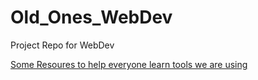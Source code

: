 # Old_Ones_WebDev
Project Repo for WebDev

[Some Resoures to help everyone learn tools we are using](docs/Learn/resources.md)

